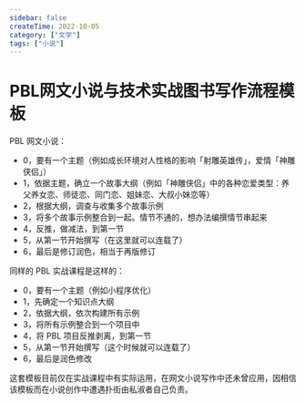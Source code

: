 ```yaml
---
sidebar: false
createTime: 2022-10-05
category: ["文学"] 
tags: ["小说"]
---
```


# PBL网文小说与技术实战图书写作流程模板

PBL 网文小说：

- 0，要有一个主题（例如成长环境对人性格的影响「射雕英雄传」，爱情「神雕侠侣」）
- 1，依据主题，确立一个故事大纲（例如「神雕侠侣」中的各种恋爱类型：养父养女恋、师徒恋、同门恋、姐妹恋、大叔小妹恋等）
- 2，根据大纲，调查与收集多个故事示例
- 3，将多个故事示例整合到一起。情节不通的，想办法编撰情节串起来
- 4，反推，做减法，到第一节
- 5，从第一节开始撰写（在这里就可以连载了）
- 6，最后是修订润色，相当于再版修订

同样的 PBL 实战课程是这样的：

- 0，要有一个主题（例如小程序优化）
- 1，先确定一个知识点大纲
- 2，依据大纲，依次构建所有示例
- 3，将所有示例整合到一个项目中
- 4，将 PBL 项目反推剥离，到第一节
- 5，从第一节开始撰写（这个时候就可以连载了）
- 6，最后是润色修改

这套模板目前仅在实战课程中有实际运用，在网文小说写作中还未曾应用，因相信该模板而在小说创作中遭遇扑街由私淑者自己负责。